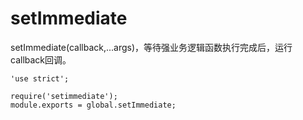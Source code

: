 # setImmediate

setImmediate(callback,...args)，等待强业务逻辑函数执行完成后，运行callback回调。

    'use strict';
    
    require('setimmediate');
    module.exports = global.setImmediate;